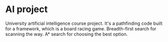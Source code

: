 # AI project

University artificial intelligence course project.
It's a pathfinding code built for a framework, which is a board racing game.
Breadth-first search for scanning the way.
A* search for choosing the best option.
